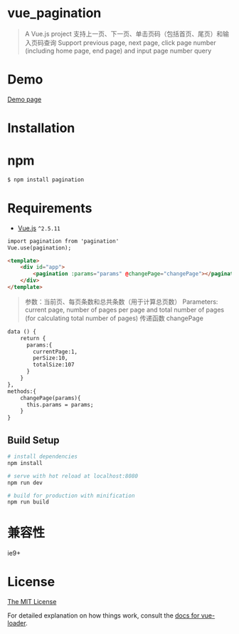 # vue_pagination

> A Vue.js project
> 支持上一页、下一页、单击页码（包括首页、尾页）和输入页码查询
> Support previous page, next page, click page number (including home page, end page) and input page number query

# Demo

[Demo page](https://zhangmin521.github.io/vue_pagination/index.html)

# Installation
# npm

```html
$ npm install pagination
```


# Requirements

- [Vue.js](https://github.com/vuejs/vue) `^2.5.11`

```html
import pagination from 'pagination'
Vue.use(pagination);

<template>
	<div id="app">
		<pagination :params="params" @changePage="changePage"></pagination>
	</div>
</template>

```

> 参数：当前页、每页条数和总共条数（用于计算总页数）
> Parameters: current page, number of pages per page and total number of pages (for calculating total number of pages)
> 传递函数 changePage

```html
data () {
    return {
      params:{
        currentPage:1,
        perSize:10,
        totalSize:107
      }
    }
},
methods:{
    changePage(params){
      this.params = params;
    }
}

```

## Build Setup

``` bash
# install dependencies
npm install

# serve with hot reload at localhost:8080
npm run dev

# build for production with minification
npm run build
```

# 兼容性
  ie9+

# License

[The MIT License](http://opensource.org/licenses/MIT)

For detailed explanation on how things work, consult the [docs for vue-loader](http://vuejs.github.io/vue-loader).
